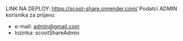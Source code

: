 LINK NA DEPLOY: https://scoot-share.onrender.com/
Podatci ADMIN korisnika za prijavu: 
  - e-mail: admin@gmail.com
  - lozinka: scootShareAdmin
